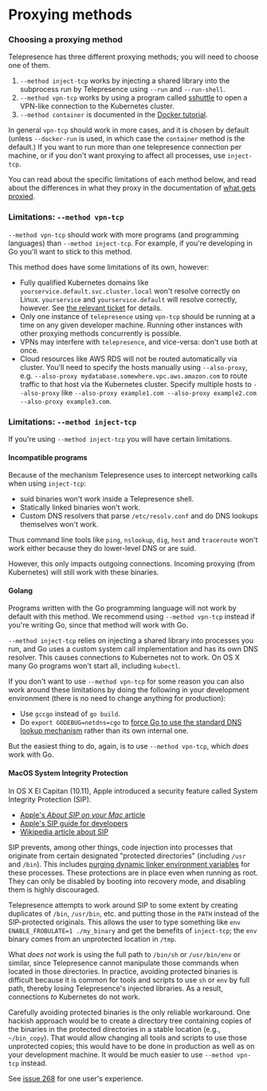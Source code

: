 # Proxying methods

### Choosing a proxying method

Telepresence has three different proxying methods; you will need to choose one of them.

1. `--method inject-tcp` works by injecting a shared library into the subprocess run by Telepresence using `--run` and `--run-shell`.
2. `--method vpn-tcp` works by using a program called [sshuttle](https://sshuttle.readthedocs.io) to open a VPN-like connection to the Kubernetes cluster.
3. `--method container` is documented in the [Docker tutorial](../../tutorials/docker).

In general `vpn-tcp` should work in more cases, and it is chosen by default (unless `--docker-run` is used, in which case the `container` method is the default.)
If you want to run more than one telepresence connection per machine, or if you don't want proxying to affect all processes, use `inject-tcp`.

You can read about the specific limitations of each method below, and read about the differences in what they proxy in the documentation of [what gets proxied](../../reference/proxying).

### Limitations: `--method vpn-tcp`

`--method vpn-tcp` should work with more programs (and programming languages) than `--method inject-tcp`.
For example, if you're developing in Go you'll want to stick to this method.

This method does have some limitations of its own, however:

* Fully qualified Kubernetes domains like `yourservice.default.svc.cluster.local` won't resolve correctly on Linux.
  `yourservice` and `yourservice.default` will resolve correctly, however.
  See [the relevant ticket](https://github.com/telepresenceio/telepresence/issues/161) for details.
* Only one instance of `telepresence` using `vpn-tcp` should be running at a time on any given developer machine. Running other
  instances with other proxying methods concurrently is possible.
* VPNs may interfere with `telepresence`, and vice-versa: don't use both at once.
* Cloud resources like AWS RDS will not be routed automatically via cluster.
  You'll need to specify the hosts manually using `--also-proxy`, e.g. `--also-proxy mydatabase.somewhere.vpc.aws.amazon.com` to route traffic to that host via the Kubernetes cluster. Specify multiple hosts to `--also-proxy` like `--also-proxy example1.com --also-proxy example2.com --also-proxy example3.com`.

### Limitations: `--method inject-tcp`

If you're using `--method inject-tcp` you will have certain limitations.

#### Incompatible programs

Because of the mechanism Telepresence uses to intercept networking calls when using `inject-tcp`:

* suid binaries won't work inside a Telepresence shell.
* Statically linked binaries won't work.
* Custom DNS resolvers that parse `/etc/resolv.conf` and do DNS lookups themselves won't work.

Thus command line tools like `ping`, `nslookup`, `dig`, `host` and `traceroute` won't work either because they do lower-level DNS or are suid.

However, this only impacts outgoing connections.
Incoming proxying (from Kubernetes) will still work with these binaries.

#### Golang

Programs written with the Go programming language will not work by default with this method.
We recommend using `--method vpn-tcp` instead if you're writing Go, since that method will work with Go.

`--method inject-tcp` relies on injecting a shared library into processes you run, and Go uses a custom system call implementation and has its own DNS resolver.
This causes connections *to* Kubernetes not to work.
On OS X many Go programs won't start all, including `kubectl`.

If you don't want to use `--method vpn-tcp` for some reason you can also work around these limitations by doing the following in your development environment (there is no need to change anything for production):

* Use `gccgo` instead of `go build`.
* Do `export GODEBUG=netdns=cgo` to [force Go to use the standard DNS lookup mechanism](https://golang.org/pkg/net/#hdr-Name_Resolution) rather than its own internal one.

But the easiest thing to do, again, is to use `--method vpn-tcp`, which *does* work with Go.

#### MacOS System Integrity Protection

In OS X El Capitan (10.11), Apple introduced a security feature called System Integrity Protection (SIP).

* [Apple's _About SIP on your Mac_ article](https://support.apple.com/en-us/HT204899)
* [Apple's SIP guide for developers](https://developer.apple.com/library/content/documentation/Security/Conceptual/System_Integrity_Protection_Guide/Introduction/Introduction.html#//apple_ref/doc/uid/TP40016462-CH1-DontLinkElementID_15)
* [Wikipedia article about SIP](https://en.wikipedia.org/wiki/System_Integrity_Protection)

SIP prevents, among other things, code injection into processes that originate from certain designated "protected directories" (including `/usr` and `/bin`). This includes [purging dynamic linker environment variables](https://developer.apple.com/library/content/documentation/Security/Conceptual/System_Integrity_Protection_Guide/RuntimeProtections/RuntimeProtections.html) for these processes. These protections are in place even when running as root. They can only be disabled by booting into recovery mode, and disabling them is highly discouraged.

Telepresence attempts to work around SIP to some extent by creating duplicates of `/bin`, `/usr/bin`, etc. and putting those in the `PATH` instead of the SIP-protected originals. This allows the user to type something like `env ENABLE_FROBULATE=1 ./my_binary` and get the benefits of `inject-tcp`; the `env` binary comes from an unprotected location in `/tmp`.

What _does not_ work is using the full path to `/bin/sh` or `/usr/bin/env` or similar, since Telepresence cannot manipulate those commands when located in those directories. In practice, avoiding protected binaries is difficult because it is common for tools and scripts to use `sh` or `env` by full path, thereby losing Telepresence's injected libraries. As a result, connections _to_ Kubernetes do not work.

Carefully avoiding protected binaries is the only reliable workaround. One hackish approach would be to create a directory tree containing copies of the binaries in the protected directories in a stable location (e.g., `~/bin_copy`). That would allow changing all tools and scripts to use those unprotected copies; this would have to be done in production as well as on your development machine. It would be much easier to use `--method vpn-tcp` instead.

See [issue 268](https://github.com/telepresenceio/telepresence/issues/268) for one user's experience.
